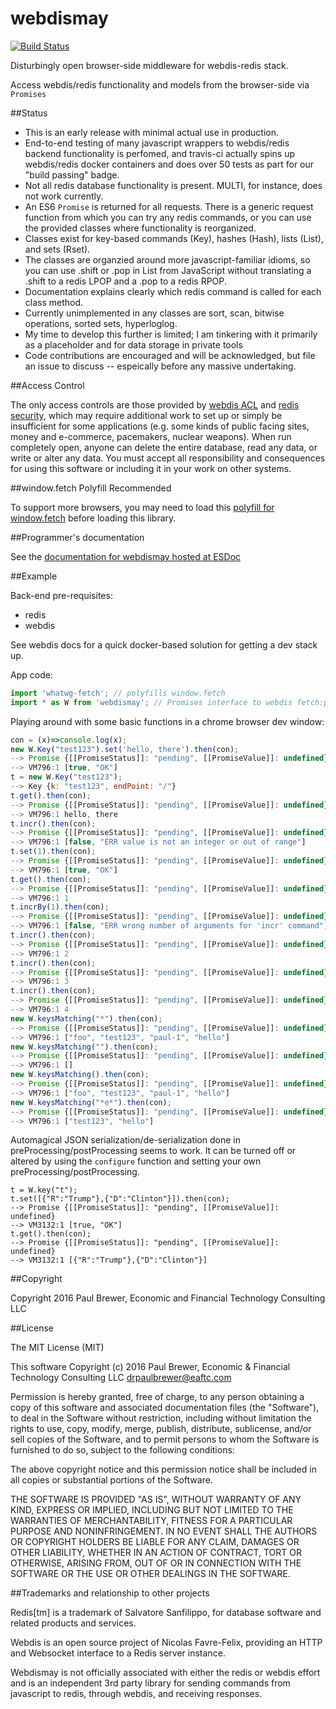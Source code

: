 webdismay
=========
[![Build Status](https://travis-ci.org/DrPaulBrewer/webdismay.svg?branch=master)](https://travis-ci.org/DrPaulBrewer/webdismay)

Disturbingly open browser-side middleware for webdis-redis stack.  

Access webdis/redis functionality and models from the browser-side via `Promises`

##Status

* This is an early release with minimal actual use in production. 
* End-to-end testing of many javascript wrappers to webdis/redis backend functionality is perfomed, and travis-ci actually spins up webdis/redis docker containers and does over 50 tests as part for our "build passing" badge.  
* Not all redis database functionality is present.  MULTI, for instance, does not work currently. 
* An ES6 `Promise` is returned for all requests. There is a generic request function from which you can try any redis commands, or you can use the provided classes where functionality is reorganized.
* Classes exist for key-based commands (Key), hashes (Hash), lists (List), and sets (Rset). 
* The classes are organzied around more javascript-familiar idioms, so you can use .shift or .pop in List from JavaScript without translating a .shift to a redis LPOP and a .pop to a redis RPOP.  
* Documentation explains clearly which redis command is called for each class method.
* Currently unimplemented in any classes are sort, scan, bitwise operations, sorted sets, hyperloglog.
* My time to develop this further is limited; I am tinkering with it primarily as a placeholder and for data storage in private tools
* Code contributions are encouraged and will be acknowledged, but file an issue to discuss -- espeically before any massive undertaking.

##Access Control

The only access controls are those provided by [webdis ACL](https://github.com/nicolasff/webdis#acl) and [redis security](http://redis.io/topics/security),
which may require additional work to set up or simply be insufficient for some applications (e.g. some kinds of public facing sites,
money and e-commerce, pacemakers, nuclear weapons).  When run completely open, anyone can delete the entire database, 
read any data, or write or alter  any data.  You must accept all responsibility and consequences for using this software
or including it in your work on other systems.  

##window.fetch Polyfill Recommended

To support more browsers, you may need to load this [polyfill for window.fetch](https://github.com/github/fetch) before loading this library.

##Programmer's documentation

See the [documentation for webdismay hosted at ESDoc](https://doc.esdoc.org/github.com/DrPaulBrewer/webdismay/)

##Example

Back-end pre-requisites: 
* redis
* webdis

See webdis docs for a quick docker-based solution for getting a dev stack up.

App code:

```js
import 'whatwg-fetch'; // polyfills window.fetch
import * as W from 'webdismay'; // Promises interface to webdis fetch:post to "/" 
```

Playing around with some basic functions in a chrome browser dev window:

```js
con = (x)=>console.log(x);
new W.Key("test123").set('hello, there').then(con);
--> Promise {[[PromiseStatus]]: "pending", [[PromiseValue]]: undefined}
--> VM796:1 [true, "OK"]
t = new W.Key("test123");
--> Key {k: "test123", endPoint: "/"}
t.get().then(con);
--> Promise {[[PromiseStatus]]: "pending", [[PromiseValue]]: undefined}
--> VM796:1 hello, there
t.incr().then(con);
--> Promise {[[PromiseStatus]]: "pending", [[PromiseValue]]: undefined}
--> VM796:1 [false, "ERR value is not an integer or out of range"]
t.set(1).then(con);
--> Promise {[[PromiseStatus]]: "pending", [[PromiseValue]]: undefined}
--> VM796:1 [true, "OK"]
t.get().then(con);
--> Promise {[[PromiseStatus]]: "pending", [[PromiseValue]]: undefined}
--> VM796:1 1
t.incrBy(1).then(con);
--> Promise {[[PromiseStatus]]: "pending", [[PromiseValue]]: undefined}
--> VM796:1 [false, "ERR wrong number of arguments for 'incr' command"]
t.incr().then(con);
--> Promise {[[PromiseStatus]]: "pending", [[PromiseValue]]: undefined}
--> VM796:1 2
t.incr().then(con);
--> Promise {[[PromiseStatus]]: "pending", [[PromiseValue]]: undefined}
--> VM796:1 3
t.incr().then(con);
--> Promise {[[PromiseStatus]]: "pending", [[PromiseValue]]: undefined}
--> VM796:1 4
new W.keysMatching("*").then(con);
--> Promise {[[PromiseStatus]]: "pending", [[PromiseValue]]: undefined}
--> VM796:1 ["foo", "test123", "paul-1", "hello"]
new W.keysMatching("").then(con);
--> Promise {[[PromiseStatus]]: "pending", [[PromiseValue]]: undefined}
--> VM796:1 []
new W.keysMatching().then(con);
--> Promise {[[PromiseStatus]]: "pending", [[PromiseValue]]: undefined}
--> VM796:1 ["foo", "test123", "paul-1", "hello"]
new W.keysMatching("*e*").then(con);
--> Promise {[[PromiseStatus]]: "pending", [[PromiseValue]]: undefined}
--> VM796:1 ["test123", "hello"]
```

Automagical JSON serialization/de-serialization done in preProcessing/postProcessing seems to work.
It can be turned off or altered by using the `configure` function and setting your own preProcessing/postProcessing.

```
t = W.key("t");
t.set([{"R":"Trump"},{"D":"Clinton"}]).then(con);
--> Promise {[[PromiseStatus]]: "pending", [[PromiseValue]]: undefined}
--> VM3132:1 [true, "OK"]
t.get().then(con);
--> Promise {[[PromiseStatus]]: "pending", [[PromiseValue]]: undefined}
--> VM3132:1 [{"R":"Trump"},{"D":"Clinton"}]
```

##Copyright

Copyright 2016 Paul Brewer, Economic and Financial Technology Consulting LLC

##License

The MIT License (MIT)

This software Copyright (c) 2016 Paul Brewer, Economic & Financial Technology Consulting LLC <drpaulbrewer@eaftc.com>

Permission is hereby granted, free of charge, to any person obtaining a copy of this software and associated documentation files (the "Software"), to deal in the Software without restriction, including without limitation the rights to use, copy, modify, merge, publish, distribute, sublicense, and/or sell copies of the Software, and to permit persons to whom the Software is furnished to do so, subject to the following conditions:

The above copyright notice and this permission notice shall be included in all copies or substantial portions of the Software.

THE SOFTWARE IS PROVIDED "AS IS", WITHOUT WARRANTY OF ANY KIND, EXPRESS OR IMPLIED, INCLUDING BUT NOT LIMITED TO THE WARRANTIES OF MERCHANTABILITY, FITNESS FOR A PARTICULAR PURPOSE AND NONINFRINGEMENT. IN NO EVENT SHALL THE AUTHORS OR COPYRIGHT HOLDERS BE LIABLE FOR ANY CLAIM, DAMAGES OR OTHER LIABILITY, WHETHER IN AN ACTION OF CONTRACT, TORT OR OTHERWISE, ARISING FROM, OUT OF OR IN CONNECTION WITH THE SOFTWARE OR THE USE OR OTHER DEALINGS IN THE SOFTWARE.

##Trademarks and relationship to other projects

Redis[tm] is a trademark of Salvatore Sanfilippo, for database software and related products and services.

Webdis is an open source project of Nicolas Favre-Felix, providing an HTTP and Websocket interface to a Redis server instance.

Webdismay is not officially associated with either the redis or webdis effort and is an independent 3rd party library for sending commands from javascript to redis, through webdis, and receiving responses.

